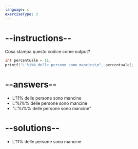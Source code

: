 ```yaml
---
language: c
exerciseType: 3
---
```


# --instructions--

Cosa stampa questo codice come output?
```c
int percentuale = 11;
printf("L'%i%% delle persone sono mancine\n", percentuale);
```

# --answers--

- L'11% delle persone sono mancine
- L'%i%% delle persone sono mancine
- "L'%i%% delle persone sono mancine"

# --solutions--

- L'11% delle persone sono mancine

